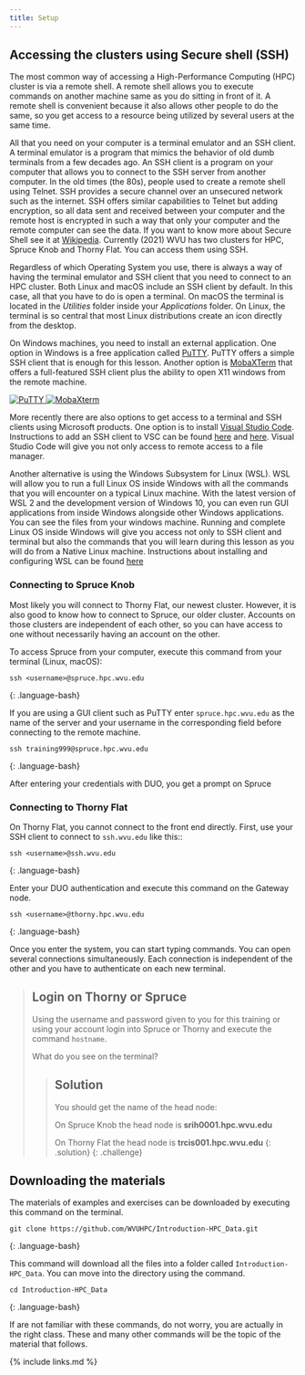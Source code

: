 ```yaml
---
title: Setup
---
```


## Accessing the clusters using Secure shell (SSH)

The most common way of accessing a High-Performance Computing (HPC) cluster is via a remote shell.
A remote shell allows you to execute commands on another machine same as you do sitting in front of it. A remote shell is convenient because it also allows other people to do the same, so you get access to a resource being utilized by several users at the same time.

All that you need on your computer is a terminal emulator and an SSH client.
A terminal emulator is a program that mimics the behavior of old dumb terminals from a few decades ago. An SSH client is a program on your computer that allows you to connect to the SSH server from another computer. In the old times (the 80s), people used to create a remote shell using Telnet. SSH provides a secure channel over an unsecured network such as the internet. SSH offers similar capabilities to Telnet but adding encryption, so all data sent and received between your computer and the remote host is encrypted in such a way that only your computer and the remote computer can see the data. If you want to know more about Secure Shell see it at [Wikipedia](https://en.wikipedia.org/wiki/Secure_Shell). Currently (2021) WVU has two clusters for HPC, Spruce Knob and Thorny Flat. You can access them using SSH.

Regardless of which Operating System you use, there is always a way of having the terminal emulator and SSH client that you need to connect to an HPC cluster.
Both Linux and macOS include an SSH client by default. In this case, all that you have to do is open a terminal. On macOS the terminal is located in the *Utilities* folder inside your *Applications* folder. On Linux, the terminal is so central that most Linux distributions create an icon directly from the desktop.

On Windows machines, you need to install an external application. One option in Windows is a free application called [PuTTY](https://www.putty.org). PuTTY offers a simple SSH client that is enough for this lesson. Another option is [MobaXTerm](https://mobaxterm.mobatek.net) that offers a full-featured SSH client plus the ability to open X11 windows from the remote machine.

 <a href="{{ page.root }}/fig/PuTTY.png">
   <img src="{{ page.root }}/fig/PuTTY.png" alt="PuTTY" />
 </a>

 <a href="{{ page.root }}/fig/MobaXterm.png">
   <img src="{{ page.root }}/fig/MobaXterm.png" alt="MobaXterm" />
 </a>

More recently there are also options to get access to a terminal and SSH clients using Microsoft products. One option is to install [Visual Studio Code](https://code.visualstudio.com).
Instructions to add an SSH client to VSC can be found [here](https://code.visualstudio.com/docs/remote/ssh) and [here](https://code.visualstudio.com/learn/develop-cloud/ssh-lab-machines). Visual Studio Code will give you not only access to remote access to a file manager.

Another alternative is using the Windows Subsystem for Linux (WSL). WSL will allow you to run a full Linux OS inside Windows with all the commands that you will encounter on a typical Linux machine. With the latest version of WSL 2 and the development version of Windows 10, you can even run GUI applications from inside Windows alongside other Windows applications. You can see the files from your windows machine. Running and complete Linux OS inside Windows will give you access not only to SSH client and terminal but also the commands that you will learn during this lesson as you will do from a Native Linux machine. Instructions about installing and configuring WSL can be found [here](https://docs.microsoft.com/en-us/windows/wsl/)

### Connecting to Spruce Knob

Most likely you will connect to Thorny Flat, our newest cluster. However, it is also good to know how to connect to Spruce, our older cluster. Accounts on those clusters are independent of each other, so you can have access to one without necessarily having an account on the other.

To access Spruce from your computer, execute this command from your terminal (Linux, macOS):

~~~
ssh <username>@spruce.hpc.wvu.edu
~~~
{: .language-bash}

If you are using a GUI client such as PuTTY enter ``spruce.hpc.wvu.edu`` as the name of the server and your username in the corresponding field before connecting to the remote machine.

[//]: # (If you received one of the training accounts, this is the machine where you will connect. For example if your username is `training999`, connect to Spruce using:)

~~~
ssh training999@spruce.hpc.wvu.edu
~~~
{: .language-bash}


After entering your credentials with DUO, you get a prompt on Spruce

### Connecting to Thorny Flat

On Thorny Flat, you cannot connect to the front end directly.
First, use your SSH client to connect to ``ssh.wvu.edu`` like this::

~~~
ssh <username>@ssh.wvu.edu
~~~
{: .language-bash}

Enter your DUO authentication and execute this command on the Gateway node.

~~~
ssh <username>@thorny.hpc.wvu.edu
~~~
{: .language-bash}


Once you enter the system, you can start typing commands. You can open several connections simultaneously. Each connection is independent of the other and you have to authenticate on each new terminal.

> ## Login on Thorny or Spruce
>
> Using the username and password given to you for this training or using your account login into Spruce or Thorny and execute the command `hostname`.
>
> What do you see on the terminal?
>
>> ## Solution
>>  You should get the name of the head node:
>>
>>  On Spruce Knob the head node is **srih0001.hpc.wvu.edu**
>>
>>  On Thorny Flat the head node is **trcis001.hpc.wvu.edu**
> {: .solution}
{: .challenge}

## Downloading the materials

The materials of examples and exercises can be downloaded by executing this command on the terminal.

~~~
git clone https://github.com/WVUHPC/Introduction-HPC_Data.git
~~~
{: .language-bash}

This command will download all the files into a folder called
`Introduction-HPC_Data`. You can move into the directory using the command.

~~~
cd Introduction-HPC_Data
~~~
{: .language-bash}

If are not familiar with these commands, do not worry, you are actually in the right class. These and many other commands will be the topic of the material that follows.


{% include links.md %}

